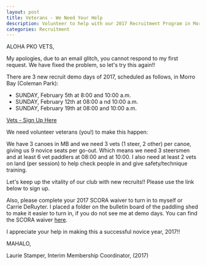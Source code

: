 ```yaml
---
layout: post
title: Veterans - We Need Your Help
description: Volunteer to help with our 2017 Recruitment Program in Morro Bay
categories: Recruitment
---
```

ALOHA PKO VETS,
 
My apologies, due to an email glitch, you cannot respond to my first request.  We have fixed the problem, so let's try this again!!

There are 3 new recruit demo days of 2017,  scheduled as follows, in Morro Bay (Coleman Park):

- SUNDAY, February 5th at 8:00 and 10:00 a.m.
- SUNDAY, February 12th at 08:00 a nd 10:00 a.m.
- SUNDAY, February 19th at 08:00 and 10:00 a.m.

<a href="http://bit.ly/2jLNNyC" class="button big fit">Vets - Sign Up Here</a>
 
We need volunteer veterans (you!) to make this happen: 
 
We have 3 canoes in MB and we need  3 vets (1 steer, 2 other) per canoe, giving us 9 novice seats per go-out. Which means we need 3 steersmen and at least 6 vet paddlers at 08:00 and at 10:00.   I also need at least 2 vets on land (per session) to help check people in and give safety/technique training.
 
Let's keep up the vitality of our club with new recruits!! Please use the link below to sign up. 

Also, please complete your  2017 SCORA waiver to turn in to myself or Carrie DeRuyter.  I placed a folder on the bulletin board of the paddling shed to make it easier to turn in, if you do not see me at demo days. You can find the SCORA waiver <a href="/membership/">here</a>.
 
I appreciate your help in making this a successful novice year, 2017!!
 
MAHALO,
 
Laurie Stamper,
Interim Membership Coordinator, (2017)
 
